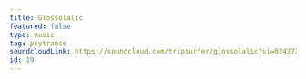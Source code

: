```yaml
---
title: Glossolalic
featured: false
type: music
tag: psytrance
soundcloudLink: https://soundcloud.com/tripsurfer/glossolalic?si=024272ec1308492bba0dcacac5059a6d&utm_source=clipboard&utm_medium=text&utm_campaign=social_sharing
id: 19
---
```


